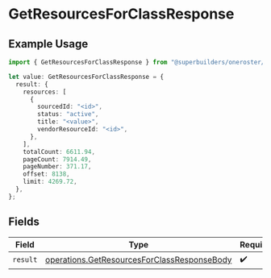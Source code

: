 # GetResourcesForClassResponse

## Example Usage

```typescript
import { GetResourcesForClassResponse } from "@superbuilders/oneroster/models/operations";

let value: GetResourcesForClassResponse = {
  result: {
    resources: [
      {
        sourcedId: "<id>",
        status: "active",
        title: "<value>",
        vendorResourceId: "<id>",
      },
    ],
    totalCount: 6611.94,
    pageCount: 7914.49,
    pageNumber: 371.17,
    offset: 8138,
    limit: 4269.72,
  },
};
```

## Fields

| Field                                                                                                      | Type                                                                                                       | Required                                                                                                   | Description                                                                                                |
| ---------------------------------------------------------------------------------------------------------- | ---------------------------------------------------------------------------------------------------------- | ---------------------------------------------------------------------------------------------------------- | ---------------------------------------------------------------------------------------------------------- |
| `result`                                                                                                   | [operations.GetResourcesForClassResponseBody](../../models/operations/getresourcesforclassresponsebody.md) | :heavy_check_mark:                                                                                         | N/A                                                                                                        |